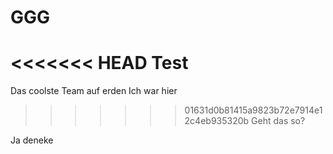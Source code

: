 # GGG
<<<<<<< HEAD
Test
=======
Das coolste Team auf erden
Ich war hier
>>>>>>> 01631d0b81415a9823b72e7914e12c4eb935320b
Geht das so?

Ja deneke
